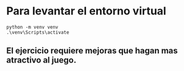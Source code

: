 # Para levantar el entorno virtual 
    python -m venv venv
    .\venv\Scripts\activate


## El ejercicio requiere mejoras que hagan mas atractivo al juego.